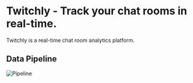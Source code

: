 # Twitchly - Track your chat rooms in real-time.

Twitchly is a real-time chat room analytics platform.

## Data Pipeline

![Pipeline](http://i.imgur.com/kAYcbO2.png)
